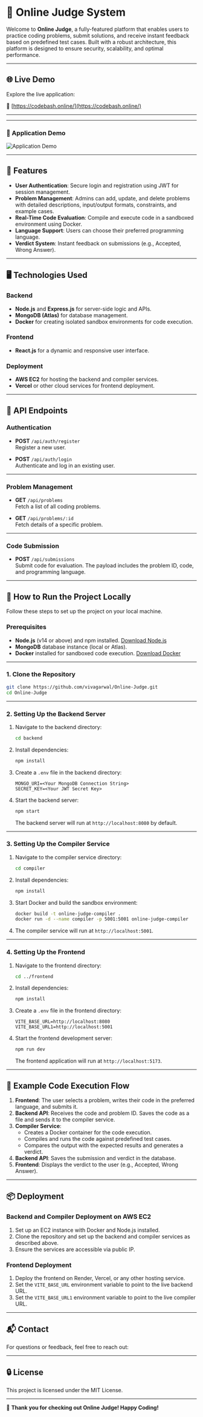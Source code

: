 # 🚀 Online Judge System

Welcome to **Online Judge**, a fully-featured platform that enables users to practice coding problems, submit solutions, and receive instant feedback based on predefined test cases. Built with a robust architecture, this platform is designed to ensure security, scalability, and optimal performance.

---

## 🌐 Live Demo

Explore the live application:

🔗 [https://codebash.online/](https://codebash.online/)

---

---

### 🎥 Application Demo

![Application Demo](media/online_judge_demo.gif)

---

## 🌟 Features

- **User Authentication**: Secure login and registration using JWT for session management.
- **Problem Management**: Admins can add, update, and delete problems with detailed descriptions, input/output formats, constraints, and example cases.
- **Real-Time Code Evaluation**: Compile and execute code in a sandboxed environment using Docker.
- **Language Support**: Users can choose their preferred programming language.
- **Verdict System**: Instant feedback on submissions (e.g., Accepted, Wrong Answer).
---

## 🖥️ Technologies Used

### Backend
- **Node.js** and **Express.js** for server-side logic and APIs.
- **MongoDB (Atlas)** for database management.
- **Docker** for creating isolated sandbox environments for code execution.

### Frontend
- **React.js** for a dynamic and responsive user interface.

### Deployment
- **AWS EC2** for hosting the backend and compiler services.
- **Vercel** or other cloud services for frontend deployment.

---

## 🚀 API Endpoints

### **Authentication**
- **POST** `/api/auth/register`  
  Register a new user.

- **POST** `/api/auth/login`  
  Authenticate and log in an existing user.

---

### **Problem Management**
- **GET** `/api/problems`  
  Fetch a list of all coding problems.

- **GET** `/api/problems/:id`  
  Fetch details of a specific problem.

---

### **Code Submission**
- **POST** `/api/submissions`  
  Submit code for evaluation. The payload includes the problem ID, code, and programming language.

---

## 🔧 How to Run the Project Locally

Follow these steps to set up the project on your local machine.

### Prerequisites
- **Node.js** (v14 or above) and npm installed. [Download Node.js](https://nodejs.org/)
- **MongoDB** database instance (local or Atlas).
- **Docker** installed for sandboxed code execution. [Download Docker](https://www.docker.com/)

---

### 1. Clone the Repository
```bash
git clone https://github.com/vivagarwal/Online-Judge.git
cd Online-Judge
```

---

### 2. Setting Up the Backend Server

1. Navigate to the backend directory:
   ```bash
   cd backend
   ```

2. Install dependencies:
   ```bash
   npm install
   ```

3. Create a `.env` file in the backend directory:
   ```plaintext
   MONGO_URI=<Your MongoDB Connection String>
   SECRET_KEY=<Your JWT Secret Key>
   ```

4. Start the backend server:
   ```bash
   npm start
   ```

   The backend server will run at `http://localhost:8080` by default.

---

### 3. Setting Up the Compiler Service

1. Navigate to the compiler service directory:
   ```bash
   cd compiler
   ```

2. Install dependencies:
   ```bash
   npm install
   ```

3. Start Docker and build the sandbox environment:
   ```bash
   docker build -t online-judge-compiler .
   docker run -d --name compiler -p 5001:5001 online-judge-compiler
   ```

4. The compiler service will run at `http://localhost:5001`.

---

### 4. Setting Up the Frontend

1. Navigate to the frontend directory:
   ```bash
   cd ../frontend
   ```

2. Install dependencies:
   ```bash
   npm install
   ```

3. Create a `.env` file in the frontend directory:
   ```plaintext
   VITE_BASE_URL=http://localhost:8080
   VITE_BASE_URL1=http://localhost:5001
   ```

4. Start the frontend development server:
   ```bash
   npm run dev
   ```

   The frontend application will run at `http://localhost:5173`.

---

## 📝 Example Code Execution Flow

1. **Frontend**: The user selects a problem, writes their code in the preferred language, and submits it.
2. **Backend API**: Receives the code and problem ID. Saves the code as a file and sends it to the compiler service.
3. **Compiler Service**: 
   - Creates a Docker container for the code execution.
   - Compiles and runs the code against predefined test cases.
   - Compares the output with the expected results and generates a verdict.
4. **Backend API**: Saves the submission and verdict in the database.
5. **Frontend**: Displays the verdict to the user (e.g., Accepted, Wrong Answer).

---

## 📦 Deployment

### Backend and Compiler Deployment on AWS EC2
1. Set up an EC2 instance with Docker and Node.js installed.
2. Clone the repository and set up the backend and compiler services as described above.
3. Ensure the services are accessible via public IP.

### Frontend Deployment
1. Deploy the frontend on Render, Vercel, or any other hosting service.
2. Set the `VITE_BASE_URL` environment variable to point to the live backend URL.
3. Set the `VITE_BASE_URL1` environment variable to point to the live compiler URL.


---

## 📬 Contact

For questions or feedback, feel free to reach out:

---

## 🔒 License

This project is licensed under the MIT License.

---

🎉 **Thank you for checking out Online Judge! Happy Coding!**
```